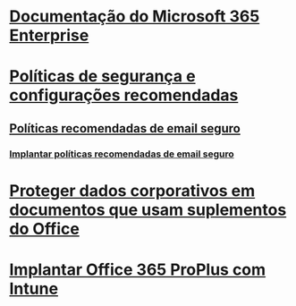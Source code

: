 # [Documentação do Microsoft 365 Enterprise](index.md)

# [Políticas de segurança e configurações recomendadas](microsoft-365-policies-configurations.md)
## [Políticas recomendadas de email seguro](secure-email-recommended-policies.md)
### [Implantar políticas recomendadas de email seguro](secure-email-deploy-recommended-policies.md)

# [Proteger dados corporativos em documentos que usam suplementos do Office](office-add-ins-wip.md)

# [Implantar Office 365 ProPlus com Intune](deploy-office-proplus-intune.md)

